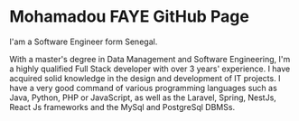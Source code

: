 # Mohamadou FAYE GitHub Page

I'am a Software Engineer form Senegal.


With a master's degree in Data Management and Software Engineering, I'm a highly qualified Full Stack developer with over 3 years' experience. I have acquired solid knowledge in the design and development of IT projects. I have a very good command of various programming languages such as Java, Python, PHP or JavaScript, as well as the Laravel, Spring, NestJs, React Js frameworks and the MySql and PostgreSql DBMSs.
